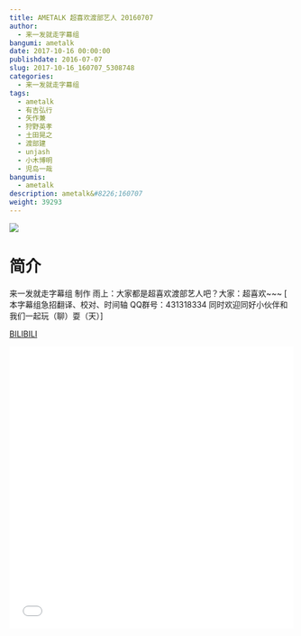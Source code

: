 ```yaml
---
title: AMETALK 超喜欢渡部艺人 20160707
author: 
  - 来一发就走字幕组
bangumi: ametalk
date: 2017-10-16 00:00:00
publishdate: 2016-07-07
slug: 2017-10-16_160707_5308748
categories: 
  - 来一发就走字幕组
tags: 
  - ametalk
  - 有吉弘行
  - 矢作兼
  - 狩野英孝
  - 土田晃之
  - 渡部建
  - unjash
  - 小木博明
  - 児岛一哉
bangumis: 
  - ametalk
description: ametalk&#8226;160707
weight: 39293
---
```


![](https://i.imgur.com/aWFAQF2.jpg)

# 简介  
来一发就走字幕组 制作 雨上：大家都是超喜欢渡部艺人吧？大家：超喜欢~~~ [ 本字幕组急招翻译、校对、时间轴  QQ群号：431318334 同时欢迎同好小伙伴和我们一起玩（聊）耍（天）]

  [BILIBILI](https://www.bilibili.com/video/av5308748/)


<div class="vcontainer">  <iframe class='video' src="//www.bilibili.com/blackboard/player.html?cid=8629483&aid=5308748" width="100%" height="500" frameborder="0" allowfullscreen="allowfullscreen"></iframe></div>

